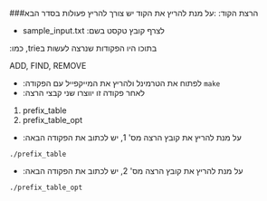 ###הרצת הקוד:
:על מנת להריץ את הקוד יש צורך להריץ פעולות בסדר הבא
- sample_input.txt :לצרף קובץ טקסט בשם

 :כמו ,trieבתוכו היו הפקודות שנרצה לעשות ב

 ADD, FIND, REMOVE
 
- :לפתוח את הטרמינל ולהריץ את המייקפייל עם הפקודה
 `make`
- :לאחר פקודה זו יווצרו שני קבצי הרצה
1. prefix_table
2. prefix_table_opt

- :על מנת להריץ את קובץ הרצה מס' 1, יש לכתוב את הפקודה הבאה

 `./prefix_table`

- :על מנת להריץ את קובץ הרצה מס' 2, יש לכתוב את הפקודה הבאה

 `./prefix_table_opt`

